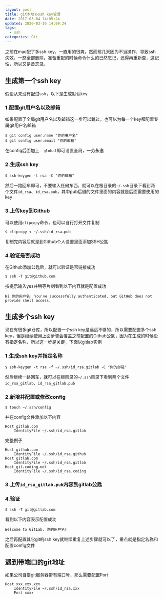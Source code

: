 ```yaml
---
layout: post
title: git本地多ssh key管理
date: 2017-03-04 14:09:24
updated: 2020-03-30 14:09:24
tags:
  - ssh
categories: Git
---
```


之前在mac配了多ssh key，一直用的很爽，然而前几天因为不当操作，导致ssh失效，一怒全部删除，准备重配的时候命令什么的已然忘记，还得再重新查，这记性，所以又是备忘录。

<!-- More -->

## 生成第一个ssh key
假设从来没有配过ssh，以下是生成默认key

### 1.配置git用户名以及邮箱
如果配置了全局git用户名以及邮箱这一步可以跳过，也可以为每一个key都配置专属git用户名邮箱
```
$ git config user.name "你的用户名"
$ git config user.email "你的邮箱"
```
在config后面加上`--global`即可设置全局，一劳永逸

### 2.生成ssh key
```
$ ssh-keygen -t rsa -C "你的邮箱"
```
然后一路回车即可，不要输入任何东西，就可以在根目录的`~/.ssh`目录下看到两个文件`id_rsa`、`id_rsa.pub`，其中pub后缀的文件里面的内容就是后面需要使用的key

### 3.上传key到Github
可以使用`clipcopy`命令，也可以自行打开文件复制
```
$ clipcopy < ~/.ssh/id_rsa.pub
```
复制完内容后就是到Github个人设置里面添加SSH公匙

### 4.验证是否成功
在Github添加公匙后，就可以验证是否链接成功
```
$ ssh -T git@github.com
```
按提示输入yes并稍等片刻看到以下内容就是配置成功
```
Hi 你的用户名! You've successfully authenticated, but GitHub does not provide shell access.
```

## 生成多个ssh key
现在有很多git仓库，所以配置一个ssh key是远远不够的，所以需要配置多个ssh key，但是继续使用上面步骤会覆盖之前配置的Github公匙，因为在生成的时候没有指定名称，所以这一步是关键，下面以gitlab实例

### 1.生成ssh key并指定名称
```
$ ssh-keygen -t rsa -f ~/.ssh/id_rsa.gitlab -C "你的邮箱"
```
然后继续一路回车，就可以在根目录的`~/.ssh`目录下看到两个文件`id_rsa_gitlab`、`id_rsa_gitlab.pub`

### 2.新增并配置或修改config
```
$ touch ~/.ssh/config
```
并在config文件添加以下内容
```
Host gitlab.com
    IdentityFile ~/.ssh/id_rsa.gitlab
```
完整例子
```
Host github.com
    IdentityFile ~/.ssh/id_rsa.github
Host gitlab.com
    IdentityFile ~/.ssh/id_rsa.gitlab
Host git.coding.net
    IdentityFile ~/.ssh/id_rsa.coding
```

### 3.上传`id_rsa_gitlab.pub`内容到gitlab公匙

### 4.验证
```
$ ssh -T git@gitlab.com
```
看到以下内容表示配置成功
```
Welcome to GitLab, 你的用户名!
```

之后再配置其它git的ssh key就继续重复上述步骤就可以了，重点就是指定名称和配置config文件

## 遇到带端口的git地址

如果公司自搭git服务器带有端口号，那么需要配置Port
```
Host xxx.xxx.xxx
    IdentityFile ~/.ssh/id_rsa.xxx
    Port xxxx
```
